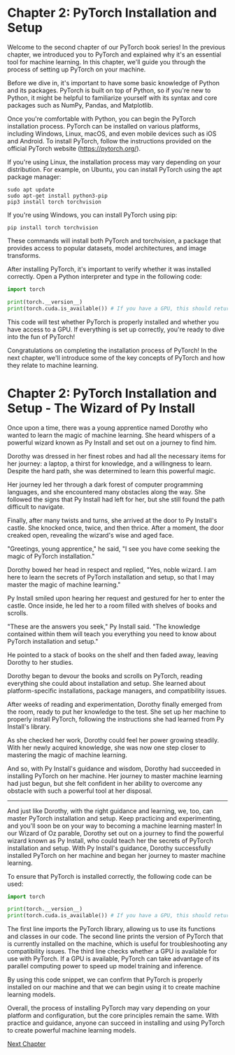 # Chapter 2: PyTorch Installation and Setup

Welcome to the second chapter of our PyTorch book series! In the previous chapter, we introduced you to PyTorch and explained why it's an essential tool for machine learning. In this chapter, we'll guide you through the process of setting up PyTorch on your machine.

Before we dive in, it's important to have some basic knowledge of Python and its packages. PyTorch is built on top of Python, so if you're new to Python, it might be helpful to familiarize yourself with its syntax and core packages such as NumPy, Pandas, and Matplotlib. 

Once you're comfortable with Python, you can begin the PyTorch installation process. PyTorch can be installed on various platforms, including Windows, Linux, macOS, and even mobile devices such as iOS and Android. To install PyTorch, follow the instructions provided on the official PyTorch website (https://pytorch.org/).

If you're using Linux, the installation process may vary depending on your distribution. For example, on Ubuntu, you can install PyTorch using the apt package manager:

```
sudo apt update
sudo apt-get install python3-pip
pip3 install torch torchvision
```

If you're using Windows, you can install PyTorch using pip:

```
pip install torch torchvision
```

These commands will install both PyTorch and torchvision, a package that provides access to popular datasets, model architectures, and image transforms.

After installing PyTorch, it's important to verify whether it was installed correctly. Open a Python interpreter and type in the following code:

```python
import torch

print(torch.__version__)
print(torch.cuda.is_available()) # If you have a GPU, this should return True
```

This code will test whether PyTorch is properly installed and whether you have access to a GPU. If everything is set up correctly, you're ready to dive into the fun of PyTorch!

Congratulations on completing the installation process of PyTorch! In the next chapter, we'll introduce some of the key concepts of PyTorch and how they relate to machine learning.
# Chapter 2: PyTorch Installation and Setup - The Wizard of Py Install

Once upon a time, there was a young apprentice named Dorothy who wanted to learn the magic of machine learning. She heard whispers of a powerful wizard known as Py Install and set out on a journey to find him.

Dorothy was dressed in her finest robes and had all the necessary items for her journey: a laptop, a thirst for knowledge, and a willingness to learn. Despite the hard path, she was determined to learn this powerful magic.

Her journey led her through a dark forest of computer programming languages, and she encountered many obstacles along the way. She followed the signs that Py Install had left for her, but she still found the path difficult to navigate.

Finally, after many twists and turns, she arrived at the door to Py Install's castle. She knocked once, twice, and then thrice. After a moment, the door creaked open, revealing the wizard's wise and aged face.

"Greetings, young apprentice," he said, "I see you have come seeking the magic of PyTorch installation."

Dorothy bowed her head in respect and replied, "Yes, noble wizard. I am here to learn the secrets of PyTorch installation and setup, so that I may master the magic of machine learning."

Py Install smiled upon hearing her request and gestured for her to enter the castle. Once inside, he led her to a room filled with shelves of books and scrolls.

"These are the answers you seek," Py Install said. "The knowledge contained within them will teach you everything you need to know about PyTorch installation and setup."

He pointed to a stack of books on the shelf and then faded away, leaving Dorothy to her studies.

Dorothy began to devour the books and scrolls on PyTorch, reading everything she could about installation and setup. She learned about platform-specific installations, package managers, and compatibility issues.

After weeks of reading and experimentation, Dorothy finally emerged from the room, ready to put her knowledge to the test. She set up her machine to properly install PyTorch, following the instructions she had learned from Py Install's library.

As she checked her work, Dorothy could feel her power growing steadily. With her newly acquired knowledge, she was now one step closer to mastering the magic of machine learning.

And so, with Py Install's guidance and wisdom, Dorothy had succeeded in installing PyTorch on her machine. Her journey to master machine learning had just begun, but she felt confident in her ability to overcome any obstacle with such a powerful tool at her disposal.

---

And just like Dorothy, with the right guidance and learning, we, too, can master PyTorch installation and setup. Keep practicing and experimenting, and you'll soon be on your way to becoming a machine learning master!
In our Wizard of Oz parable, Dorothy set out on a journey to find the powerful wizard known as Py Install, who could teach her the secrets of PyTorch installation and setup. With Py Install's guidance, Dorothy successfully installed PyTorch on her machine and began her journey to master machine learning.

To ensure that PyTorch is installed correctly, the following code can be used:

```python
import torch

print(torch.__version__)
print(torch.cuda.is_available()) # If you have a GPU, this should return True
```

The first line imports the PyTorch library, allowing us to use its functions and classes in our code. The second line prints the version of PyTorch that is currently installed on the machine, which is useful for troubleshooting any compatibility issues. The third line checks whether a GPU is available for use with PyTorch. If a GPU is available, PyTorch can take advantage of its parallel computing power to speed up model training and inference.

By using this code snippet, we can confirm that PyTorch is properly installed on our machine and that we can begin using it to create machine learning models.

Overall, the process of installing PyTorch may vary depending on your platform and configuration, but the core principles remain the same. With practice and guidance, anyone can succeed in installing and using PyTorch to create powerful machine learning models.


[Next Chapter](03_Chapter03.md)